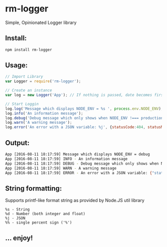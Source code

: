 # rm-logger
Simple, Opinionated Logger library

## Install:
```sh
npm install rm-logger
```

## Usage:
```js
// Import Library
var Logger = require('rm-logger');

// Create an instance
var log = new Logger('App'); // If nothing is passed, date becomes first data in log line

// Start Loggin
log.log('Message which displays NODE_ENV = %s ', process.env.NODE_ENV);
log.info('An information message');
log.debug('Debug message which only shows when NODE_ENV !=== production ');
log.warn('A warning message');
log.error('An error with a JSON variable: %j', {statusCode:404, statusMessage:'Not Found'});
```

## Output:
```sh
App [2016-08-11 18:17:59] Message which displays NODE_ENV = debug
App [2016-08-11 18:17:59] INFO - An information message
App [2016-08-11 18:17:59] DEBUG - Debug message which only shows when NODE_ENV !=== production
App [2016-08-11 18:17:59] WARN - A warning message
App [2016-08-11 18:17:59] ERROR - An error with a JSON variable: {"statusCode":404,"statusMessage":"Not Found"}
```

## String formatting:
Supports printf-like format string as provided by Node.JS util library

```
%s - String
%d - Number (both integer and float)
%j - JSON
%% - single percent sign ('%')
```

## ... enjoy!